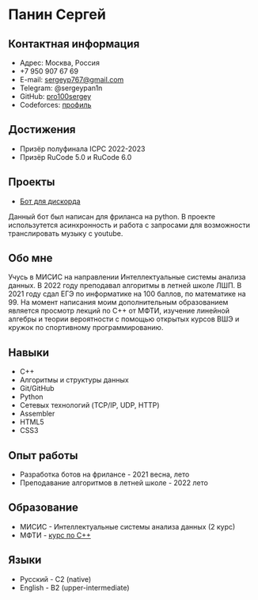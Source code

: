 # Панин Сергей
## Контактная информация 
* Адрес: Москва, Россия
* +7 950 907 67 69
* E-mail: sergeyp767@gmail.com
* Telegram: @sergeypan1n 
* GitHub: [pro100sergey](https://github.com/pro100sergey)
* Codeforces: [профиль](https://codeforces.com/profile/sergeyp767)

## Достижения
* Призёр полуфинала ICPC 2022-2023
* Призёр RuCode 5.0 и RuCode 6.0 

## Проекты
* [Бот для дискорда](https://github.com/pro100sergey/DiscordBot) 

Данный бот был написан для фриланса на python. В проекте использутется асинхронность и работа с запросами для возможности транслировать музыку с youtube. 
## Обо мне
Учусь в МИСИС на направлении Интеллектуальные системы анализа данных. В 2022 году преподавал алгоритмы в летней школе ЛШП. В 2021 году сдал ЕГЭ по информатике на 100 баллов, по математике на 99. На момент написания моим дополнительным образованием является просмотр лекций по C++ от МФТИ, изучение линейной алгебры и теории вероятности с помощью открытых курсов ВШЭ и кружок по спортивному программированию.

## Навыки
* C++
* Алгоритмы и структуры данных 
* Git/GitHub
* Python
* Сетевых технологий (TCP/IP, UDP, HTTP)
* Assembler 
* HTML5
* CSS3

## Опыт работы 
* Разработка ботов на фрилансе - 2021 весна, лето
* Преподавание алгоритмов в летней школе - 2022 лето 

## Образование
* МИСИС - Интеллектуальные системы анализа данных (2 курс)
* МФТИ - [курс по C++](https://www.youtube.com/playlist?list=PL4_hYwCyhAvazfCDGyS0wx_hvBmnAAf4h)

## Языки
* Русский - C2 (native)
* English - B2 (upper-intermediate)
